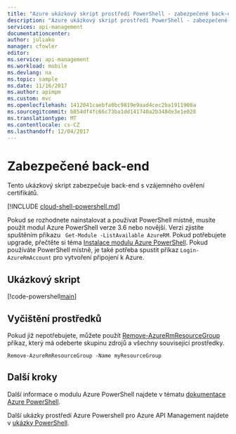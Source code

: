 ```yaml
---
title: "Azure ukázkový skript prostředí PowerShell - zabezpečené back-end | Microsoft Docs"
description: "Azure ukázkový skript prostředí PowerShell - zabezpečené back-end"
services: api-management
documentationcenter: 
author: juliako
manager: cfowler
editor: 
ms.service: api-management
ms.workload: mobile
ms.devlang: na
ms.topic: sample
ms.date: 11/16/2017
ms.author: apimpm
ms.custom: mvc
ms.openlocfilehash: 1412041caebfa0bc9819e9aad4cec2ba1911908a
ms.sourcegitcommit: b854df4fc66c73ba1dd141740a2b348de3e1e028
ms.translationtype: MT
ms.contentlocale: cs-CZ
ms.lasthandoff: 12/04/2017
---
```

# <a name="secure-back-end"></a>Zabezpečené back-end

Tento ukázkový skript zabezpečuje back-end s vzájemného ověření certifikátů.

[!INCLUDE [cloud-shell-powershell.md](../../../includes/cloud-shell-powershell.md)]

Pokud se rozhodnete nainstalovat a používat PowerShell místně, musíte použít modul Azure PowerShell verze 3.6 nebo novější. Verzi zjistíte spuštěním příkazu ` Get-Module -ListAvailable AzureRM`. Pokud potřebujete upgrade, přečtěte si téma [Instalace modulu Azure PowerShell](/powershell/azure/install-azurerm-ps). Pokud používáte PowerShell místně, je také potřeba spustit příkaz `Login-AzureRmAccount` pro vytvoření připojení k Azure.

## <a name="sample-script"></a>Ukázkový skript

[!code-powershell[main](../../../powershell_scripts/api-management/secure-backend-with-mutual-certificate-authentication/secure_backend_with_mutual_certificate_authentication.ps1 "Secures backend")]

## <a name="clean-up-resources"></a>Vyčištění prostředků

Pokud již nepotřebujete, můžete použít [Remove-AzureRmResourceGroup](/powershell/module/azurerm.resources/remove-azurermresourcegroup) příkaz, který má odeberte skupinu zdrojů a všechny související prostředky.

```azurepowershell-interactive
Remove-AzureRmResourceGroup -Name myResourceGroup
```

## <a name="next-steps"></a>Další kroky

Další informace o modulu Azure PowerShell najdete v tématu [dokumentace Azure PowerShell](https://docs.microsoft.com/powershell/azure/overview).

Další ukázky prostředí Azure Powershell pro Azure API Management najdete v [ukázky PowerShell](../powershell-samples.md).
